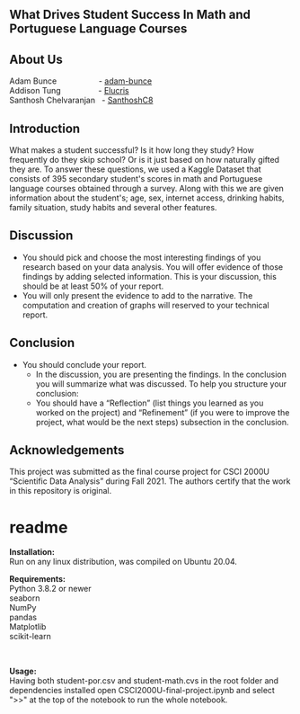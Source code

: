 ## What Drives Student Success In Math and Portuguese Language Courses

## About Us
Adam Bunce     &nbsp;  &nbsp; &nbsp; &nbsp; &nbsp; &nbsp; &nbsp; &nbsp; &nbsp;  - [adam-bunce](https://github.com/adam-bunce)<br>
Addison Tung  &nbsp;  &nbsp; &nbsp; &nbsp; &nbsp; &nbsp;  &nbsp; &nbsp; - [Elucris]( https://github.com/Elucris) <br>
Santhosh Chelvaranjan &nbsp; - [SanthoshC8]( https://github.com/SanthoshC8)<br>


## Introduction
What makes a student successful? Is it how long they study? How frequently do they skip school? Or is it just based on how naturally gifted they are. To answer these questions, we used a Kaggle Dataset that consists of 395 secondary student's scores in math and Portuguese language courses obtained through a survey. Along with this we are given information about the student's; age, sex, internet access, drinking habits, family situation, study habits and several other features. 




## Discussion 
- You should pick and choose the most interesting findings of you research based on your 
data analysis. You will offer evidence of those findings by adding selected information. 
This is your discussion, this should be at least 50% of your report.
- You will only present the evidence to add to the narrative. The computation and 
creation of graphs will reserved to your technical report.

## Conclusion
- You should conclude your report.
  - In the discussion, you are presenting the findings. In the conclusion you will 
summarize what was discussed. To help you structure your conclusion:
  - You should have a “Reflection” (list things you learned as you worked on 
the project) and “Refinement” (if you were to improve the project, what 
would be the next steps) subsection in the conclusion.

## Acknowledgements

This project was submitted as the final course project for CSCI 2000U “Scientific 
Data Analysis” during Fall 2021. The authors certify that the work in this 
repository is original.

# readme
<b>Installation:</b><br>
Run on any linux distribution, was compiled on Ubuntu 20.04.

<b>Requirements:</b><br>
Python 3.8.2 or newer <br>
seaborn               <br>
NumPy                 <br>
pandas                <br>
Matplotlib            <br>
scikit-learn          <br>

<br>

<b>Usage:</b><br>
Having both student-por.csv and student-math.cvs in the root folder and dependencies installed open CSCI2000U-final-project.ipynb and select ">>" at the top of the notebook to run the whole notebook.
